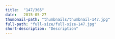 ```yaml
---
title:  "147/365"
date:   2015-05-27
thumbnail-path: "thumbnails/thumbnail-147.jpg"
full-path: "full-size/full-size-147.jpg"
short-description: "Description"
---
```

